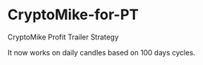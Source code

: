 # CryptoMike-for-PT
CryptoMike Profit Trailer Strategy

It now works on daily candles based on 100 days cycles.
